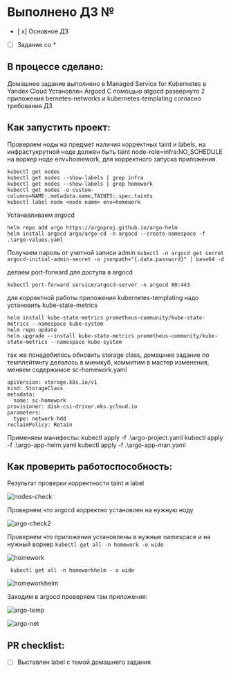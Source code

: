 # Выполнено ДЗ №

 - [ x] Основное ДЗ
 - [ ] Задание со *

## В процессе сделано:
Домашнее задание выполнено в Managed Service for Kubernetes в Yandex Cloud
Установлен Argocd
С помощью atgocd развернуто 2 приложения bernetes-networks и kubernetes-templating согласно требования ДЗ

## Как запустить проект:
Проверяем ноды на предмет наличия корректных taint и labels, на инфрастукрутной ноде должен быть taint node-role=infra:NO_SCHEDULE   на воркер ноде env=homework, для корректного запуска приложения.
```
kubectl get nodes
kubectl get nodes --show-labels | grep infra
kubectl get nodes --show-labels | grep homework
kubectl get nodes -o custom-columns=NAME:.metadata.name,TAINTS:.spec.taints
kubectl label node <node name> env=homework
```
Устанавливаем argocd
```
helm repo add argo https://argoproj.github.io/argo-helm
helm install argocd argo/argo-cd -n argocd --create-namespace -f .\argo-values.yaml
```
Получаем пароль от учетной записи admin
`kubectl -n argocd get secret argocd-initial-admin-secret -o jsonpath="{.data.password}" | base64 -d`

делаем port-forward для доступа в argocd

`kubectl port-forward service/argocd-server -n argocd 80:443`

для корректной работы приложения kubernetes-templating надо установить kube-state-metrics
```
helm install kube-state-metrics prometheus-community/kube-state-metrics --namespace kube-system
helm repo update
helm upgrade --install kube-state-metrics prometheus-community/kube-state-metrics --namespace kube-system
```
так же понадобилось обновить storage class, домашнее задание по темплейтингу делалось в миникуб, коммитим в мастер изменения, меняем содержимое sc-homework.yaml
```
apiVersion: storage.k8s.io/v1
kind: StorageClass
metadata:
  name: sc-homework
provisioner: disk-csi-driver.mks.ycloud.io  
parameters:
  type: network-hdd  
reclaimPolicy: Retain
```
Применяем манифесты:
kubectl apply -f .\argo-project.yaml
kubectl apply -f .\argo-app-helm.yaml
kubectl apply -f .\argo-app-man.yaml

## Как проверить работоспособность:
Результат проверки корректности taint и label

![nodes-check](https://github.com/user-attachments/assets/4a9120a8-07a2-4e7c-a0b4-08f9b4ffa70b)

Проверяем что argocd корректно установлен на нужную ноду

![argo-check2](https://github.com/user-attachments/assets/bcb4957f-93b9-427e-811e-799946690803)

Проверяем что приложения установлены в нужные namespace и на нужный воркер
`kubectl get all -n homework -o wide`

![homework](https://github.com/user-attachments/assets/34ca7366-43b7-42a4-bb4c-fffc435bd48d)

` kubectl get all -n homeworkhelm - o wide`

![homeworkhelm](https://github.com/user-attachments/assets/5f8409fb-e0b2-4373-a300-8c1a7142bfe0)

Заходим в argocd проверяем там приложения:

![argo-temp](https://github.com/user-attachments/assets/122aaf3c-55fa-43c2-b304-033c2ab8d466)

![argo-net](https://github.com/user-attachments/assets/d1e205e2-4e09-4b92-8419-8fb411d898ce)



## PR checklist:
 - [ ] Выставлен label с темой домашнего задания
